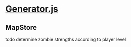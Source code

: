 

<!-- Start Generator.js -->

# [Generator.js](Generator.js)

## MapStore

todo
determine zombie strengths according to player level

<!-- End Generator.js -->

